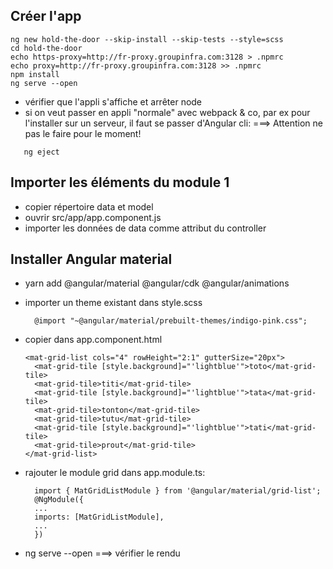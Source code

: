 ## Créer l'app
```
ng new hold-the-door --skip-install --skip-tests --style=scss
cd hold-the-door
echo https-proxy=http://fr-proxy.groupinfra.com:3128 > .npmrc
echo proxy=http://fr-proxy.groupinfra.com:3128 >> .npmrc
npm install
ng serve --open
``` 

* vérifier que l'appli s'affiche et arrêter node
* si on veut passer en appli "normale" avec webpack & co, par ex pour l'installer sur un serveur, il faut se passer d'Angular cli: 
===> Attention ne pas le faire pour le moment!
```
   ng eject
```  

## Importer les éléments du module 1

* copier répertoire data et model
* ouvrir src/app/app.component.js
* importer les données de data comme attribut du controller

## Installer Angular material
* yarn add @angular/material @angular/cdk @angular/animations

* importer un theme existant dans style.scss 
  ``` 
    @import "~@angular/material/prebuilt-themes/indigo-pink.css";
  ```
  
* copier dans app.component.html
  ```
  <mat-grid-list cols="4" rowHeight="2:1" gutterSize="20px">
    <mat-grid-tile [style.background]="'lightblue'">toto</mat-grid-tile>
    <mat-grid-tile>titi</mat-grid-tile>
    <mat-grid-tile [style.background]="'lightblue'">tata</mat-grid-tile>
    <mat-grid-tile>tonton</mat-grid-tile>
    <mat-grid-tile>tutu</mat-grid-tile>
    <mat-grid-tile [style.background]="'lightblue'">tati</mat-grid-tile>
    <mat-grid-tile>prout</mat-grid-tile>
  </mat-grid-list>
  ```  
  
* rajouter le module grid dans app.module.ts:

  ```
    import { MatGridListModule } from '@angular/material/grid-list';
    @NgModule({
    ...
    imports: [MatGridListModule],
    ...
    })
  ```
  
* ng serve --open 
 ===> vérifier le rendu